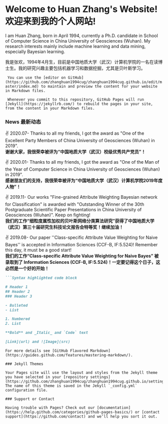 # Welcome to Huan Zhang's Website! 欢迎来到我的个人网站!

I am Huan Zhang, born in April 1994, currently a Ph.D. candidate in School of Computer Science in China University of Geosciences (Wuhan). My research interests mainly include machine learning and data mining, especially Bayesian learning.

我是张欢，1994年4月生，目前是中国地质大学（武汉）计算机学院的一名在读博士生。我的研究兴趣主要包括机器学习和数据挖掘，尤其是贝叶斯学习。

``` You can use the [editor on GitHub](https://github.com/zhanghuan1994cug/zhanghuan1994cug.github.io/edit/master/index.md) to maintain and preview the content for your website in Markdown files.```

``` Whenever you commit to this repository, GitHub Pages will run [Jekyll](https://jekyllrb.com/) to rebuild the pages in your site, from the content in your Markdown files.```

### News 最新动态

:v: 2020.07- Thanks to all my friends, I got the award as "One of the Excellent Party Members of China University of Geosciences (Wuhan) in 2019".  
**谢谢大家，我很荣幸被评为“中国地质大学（武汉）校级优秀共产党员”！**

:v: 2020.01- Thanks to all my friends, I got the award as "One of the Man of the Year of Computer Science in China University of Geosciences (Wuhan) in 2019".  
**感谢朋友们的支持，我很荣幸被评为“中国地质大学（武汉）计算机学院2019年度人物”！**

:v: 2019.11- Our works "Fine-grained Attribute Weighting Bayesian network for Classification" is awarded with "Outstanding Winner of the 30th Postgraduate Scientific Paper Presentations in China University of Geosciences (Wuhan)". Keep on fighting!   
**我们的工作“细粒度属性加权的贝叶斯网络分类算法研究”获得了中国地质大学（武汉）第三十届研究生科技论文报告会特等奖！继续加油！**

:v: 2019.08- Our paper ''Class-specific Attribute Value Weighting for Naive Bayes'' is accepted in Information Sciences (CCF-B, IF:5.524)! Remember this day, it must be a good start!  
**我们的工作“Class-specific Attribute Value Weighting for Naive Bayes” 被录取到了 Information Sciences (CCF-B, IF:5.524)！一定要记得这个日子，这必然是一个好的开始！**

```markdown
```Syntax highlighted code block

# Header 1
## Header 2
### Header 3

- Bulleted
- List

1. Numbered
2. List

**Bold** and _Italic_ and `Code` text

[Link](url) and ![Image](src)
```
```
For more details see [GitHub Flavored Markdown](https://guides.github.com/features/mastering-markdown/).

### Jekyll Themes

Your Pages site will use the layout and styles from the Jekyll theme you have selected in your [repository settings](https://github.com/zhanghuan1994cug/zhanghuan1994cug.github.io/settings). The name of this theme is saved in the Jekyll `_config.yml` configuration file.

### Support or Contact

Having trouble with Pages? Check out our [documentation](https://help.github.com/categories/github-pages-basics/) or [contact support](https://github.com/contact) and we’ll help you sort it out.
```
